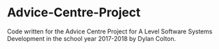 # Advice-Centre-Project

Code written for the Advice Centre Project for A Level Software Systems Development in the school year 2017-2018 by Dylan Colton.

